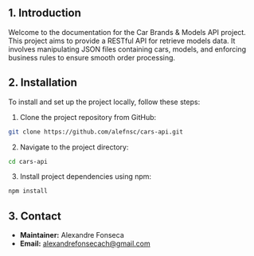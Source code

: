 ## 1. Introduction

Welcome to the documentation for the Car Brands & Models API project. This project aims to provide a RESTful API for retrieve models data. It involves manipulating JSON files containing cars, models, and enforcing business rules to ensure smooth order processing.

## 2. Installation

To install and set up the project locally, follow these steps:

1. Clone the project repository from GitHub:

```bash
git clone https://github.com/alefnsc/cars-api.git
```

2. Navigate to the project directory:

```bash
cd cars-api
```

3. Install project dependencies using npm:

```bash
npm install
```

## 3. Contact

- **Maintainer:** Alexandre Fonseca
- **Email:** alexandrefonsecach@gmail.com

